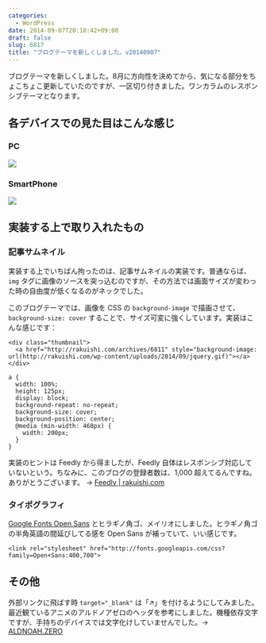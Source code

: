 ```yaml
---
categories:
  - WordPress
date: 2014-09-07T20:18:42+09:00
draft: false
slug: 6817
title: "ブログテーマを新しくしました。v20140907"
---
```


ブログテーマを新しくしました。8月に方向性を決めてから、気になる部分をちょこちょこ更新していたのですが、一区切り付きました。ワンカラムのレスポンシブテーマとなります。

## 各デバイスでの見た目はこんな感じ

### PC

![](/images/2014/09/6817_1.png)

### SmartPhone

![](/images/2014/09/6817_2.png)

## 実装する上で取り入れたもの

### 記事サムネイル

実装する上でいちばん拘ったのは、記事サムネイルの実装です。普通ならば、`img` タグに画像のソースを突っ込むのですが、その方法では画面サイズが変わった時の自由度が低くなるのがネックでした。

このブログテーマでは、画像を CSS の `background-image` で描画させて、`background-size: cover` することで、サイズ可変に強くしています。実装はこんな感じです：

```
<div class="thumbnail">
  <a href="http://rakuishi.com/archives/6811" style="background-image: url(http://rakuishi.com/wp-content/uploads/2014/09/jquery.gif)"></a>
</div>
```

```
a {
  width: 100%;
  height: 125px;
  display: block;
  background-repeat: no-repeat;
  background-size: cover;
  background-position: center;
  @media (min-width: 468px) {
    width: 200px;
  }
}
```

実装のヒントは Feedly から得ましたが、Feedly 自体はレスポンシブ対応していないという。ちなみに、このブログの登録者数は、1,000 超えてるんですね。ありがとうございます。 → [Feedly | rakuishi.com](http://feedly.com/index.html#subscription%2Ffeed%2Fhttp%3A%2F%2Frakuishi.com%2Ffeed%2F)

### タイポグラフィ

[Google Fonts Open Sans](http://www.google.com/fonts/specimen/Open+Sans) とヒラギノ角ゴ、メイリオにしました。ヒラギノ角ゴの半角英語の間延びしてる感を Open Sans が補っていて、いい感じです。

```
<link rel="stylesheet" href="http://fonts.googleapis.com/css?family=Open+Sans:400,700">
```

## その他

外部リンクに飛ばす時 `target="_blank"` は「↗」を付けるようにしてみました。最近観ているアニメのアルドノアゼロのヘッダを参考にしました。機種依存文字ですが、手持ちのデバイスでは文字化けしていませんでした。→ [ALDNOAH.ZERO](http://www.aldnoahzero.com/)
